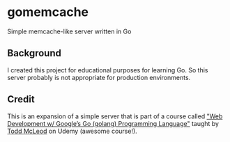 # gomemcache
Simple memcache-like server written in Go

## Background

I created this project for educational purposes for learning Go. So this server probably is not appropriate for production environments.

## Credit

This is an expansion of a simple server that is part of a course called ["Web Development w/ Google’s Go (golang) Programming Language"](https://www.udemy.com/go-programming-language/) taught by [Todd McLeod](https://github.com/GoesToEleven) on Udemy (awesome course!).
